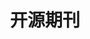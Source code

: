 ---
title: 开源期刊
layout: home
hero:
  name: 开源期刊
  text: 体验有趣的开源世界
  tagline: 让每个人都能轻松的参与开源项目、使用开源项目
  image:
    src: /niunai.webp
    alt: logo
  actions:
    - theme: brand
      text: 开始探索 →
      link: /periodical/getting-started.md
    - theme: alt
      text: 关于开源期刊
      link: /about/about-opensource-periodical.md

features:
  - icon: ⚡️
    title: 开源期刊
    details: 每个月不定时更新，虽迟但到，尽量不拖更
    link: /periodical/getting-started.md
    linkText: 了解更多
  - icon: 🖖
    title: 开源项目亲测
    details: 会在开源期刊中抽取有意思的项目亲自体验使用
    link: /projectplay/getting-started.md
    linkText: 了解更多
---